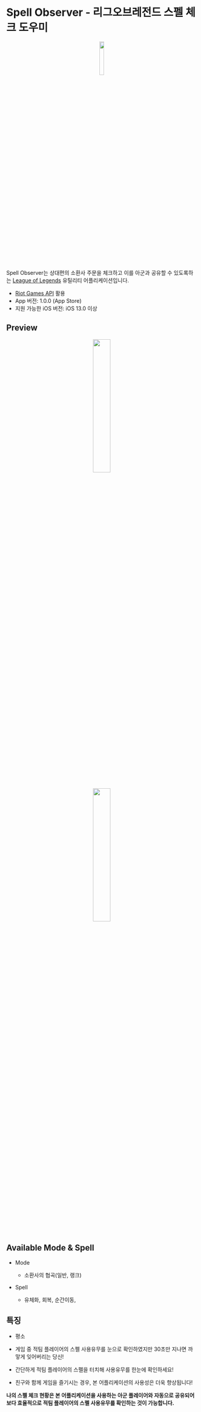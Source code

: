 # Spell Observer - 리그오브레전드 스펠 체크 도우미

<p align="center"><img src="https://user-images.githubusercontent.com/54430715/130458686-10c797c3-d20f-4f60-8866-29b51491cc90.png" width="15%" height="15%"></p>

Spell Observer는 상대편의 소환사 주문을 체크하고 이를 아군과 공유할 수 있도록하는 [League of Legends](https://www.leagueoflegends.com/) 유틸리티 어플리케이션입니다.

- [Riot Games API](https://developer.riotgames.com/) 활용
- App 버전: 1.0.0 (App Store)
- 지원 가능한 iOS 버전: iOS 13.0 이상

## Preview

<p align="center"><img src="https://user-images.githubusercontent.com/54430715/130458709-be4fae9a-297c-4e8d-966d-039211214cb3.png" width="30%" height="30%"></p>
<p align="center"><img src="https://user-images.githubusercontent.com/54430715/130458697-ce368616-195d-49cb-96a5-b2a090393a1f.png" width="30%" height="30%"></p>

## Available Mode & Spell

- Mode
  - 소환사의 협곡(일반, 랭크)

- Spell
  - 유체화, 회복, 순간이동, 


## 특징

- 평소 

- 게임 중 적팀 플레이어의 스펠 사용유무를 눈으로 확인하였지만 30초만 지나면 까맣게 잊어버리는 당신!
- 간단하게 적팀 플레이어의 스펠을 터치해 사용유무를 한눈에 확인하세요!
- 친구와 함께 게임을 즐기시는 경우, 본 어플리케이션의 사용성은 더욱 향상됩니다!
  
**나의 스펠 체크 현황은 본 어플리케이션을 사용하는 아군 플레이어와 자동으로 공유되어 보다 효율적으로 적팀 플레이어의 스펠 사용유무를 확인하는 것이 가능합니다.**
